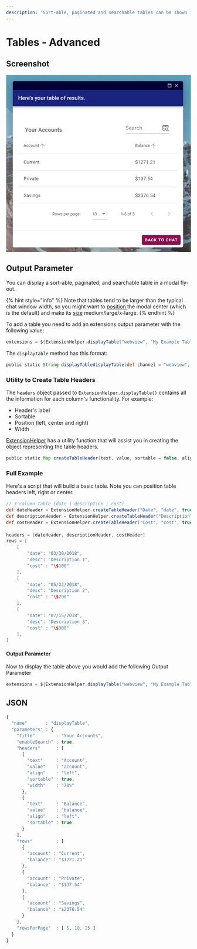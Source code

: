 ```yaml
---
description: 'Sort-able, paginated and searchable tables can be shown in a modal'
---
```


# Tables - Advanced

## Screenshot

![](../../../.gitbook/assets/leopard-14%20%281%29.png)

## Output Parameter

You can display a sort-able, paginated, and searchable table in a modal fly-out. 

{% hint style="info" %}
Note that tables tend to be larger than the typical chat window width, so you might want to [position ](./#positioning)the modal center \(which is the default\) and make its [size](./#size) medium/large/x-large. 
{% endhint %}

To add a table you need to add an extensions output parameter with the following value:

```groovy
extensions = ${ExtensionHelper.displayTable("webview", "My Example Table Title", "", true, headers, rows)}
```

The `displayTable` method has this format:

```groovy
public static String displayTabledisplayTable(def channel = "webview", def title, def footer = "", def enableSearch = true, def headers, def rows, def rowsPerPage = [5, 10, 25]) {}
```

### Utility to Create Table Headers

The `headers` object passed to `ExtensionHelper.displayTable()` contains all the information for each column's functionality. For example: 

* Header's label
* Sortable
* Position \(left, center and right\) 
* Width

[ExtensionHelper](../../../installation.md#extensionhelper) has a utility function that will assist you in creating the object representing the table headers.

```groovy
public static Map createTableHeader(text, value, sortable = false, align = "center", width = "") {}
```

### Full Example

Here's a script that will build a basic table. Note you can position table headers left, right or center.

```groovy
// 3 column table [date | description | cost]
def dateHeader = ExtensionHelper.createTableHeader("Date", "date", true, "left", "20%");
def descriptionHeader = ExtensionHelper.createTableHeader("Description", "desc", false, "left");
def costHeader = ExtensionHelper.createTableHeader("Cost", "cost", true, "left", "20%");

headers = [dateHeader, descriptionHeader, costHeader]
rows = [
	[
		"date": "03/30/2018",
		"desc": "Description 1",
		"cost" : "\$100"
	],
	[
		"date": "05/22/2018",
		"desc": "Description 2",
		"cost" : "\$200"
	],
	[
		"date": "07/15/2018",
		"desc": "Description 3",
		"cost" : "\$300"
	],
]
```

#### Output Parameter

Now to display the table above you would add the following Output Parameter

```groovy
extensions = ${ExtensionHelper.displayTable("webview", "My Example Table Title", "My Footer Text", true, headers, rows)}
```

## JSON

```javascript
{
  "name"       : "displayTable",
  "parameters" : {
    "title"        : "Your Accounts",
    "enableSearch" : true,
    "headers"      : [
      {
        "text"     : "Account",
        "value"    : "account",
        "align"    : "left",
        "sortable" : true,
        "width"    : "70%"
      },
      {
        "text"     : "Balance",
        "value"    : "balance",
        "align"    : "left",
        "sortable" : true
      }
    ],
    "rows"         : [
      {
        "account" : "Current",
        "balance" : "$1271.21"
      },
      {
        "account" : "Private",
        "balance" : "$137.54"
      },
      {
        "account" : "Savings",
        "balance" : "$2376.54"
      }
    ],
    "rowsPerPage"  : [ 5, 10, 25 ]
  }
}
```


